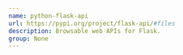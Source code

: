 ```yaml
---
name: python-flask-api
url: https://pypi.org/project/flask-api/#files
description: Browsable web APIs for Flask.
group: None
---
```

